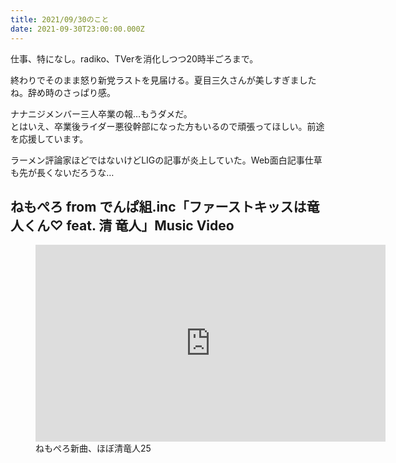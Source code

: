 ```yaml
---
title: 2021/09/30のこと
date: 2021-09-30T23:00:00.000Z
---
```


仕事、特になし。radiko、TVerを消化しつつ20時半ごろまで。

終わりでそのまま怒り新党ラストを見届ける。夏目三久さんが美しすぎましたね。辞め時のさっぱり感。

ナナニジメンバー三人卒業の報…もうダメだ。  
とはいえ、卒業後ライダー悪役幹部になった方もいるので頑張ってほしい。前途を応援しています。

ラーメン評論家ほどではないけどLIGの記事が炎上していた。Web面白記事仕草も先が長くないだろうな…


## ねもぺろ from でんぱ組.inc「ファーストキッスは竜人くん♡ feat. 清 竜人」Music Video

<figure>
  <div className="youtube"><iframe width="560" height="315" src="https://www.youtube.com/embed/ShagBz9DcuM" title="YouTube video player" frameborder="0" allow="accelerometer; autoplay; clipboard-write; encrypted-media; gyroscope; picture-in-picture" allowfullscreen></iframe></div>
  <figcaption>
    ねもぺろ新曲、ほぼ清竜人25
  </figcaption>
</figure>
